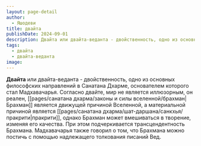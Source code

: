```yaml
---
layout: page-detail
author:
  - Яшодеви
title: двайта
publishDate: 2024-09-01
description: Двайта или двайта-веданта - двойственность, одно из основных философских направлений в Санатана Дхарме, основателем которого стал Мадхавачарья.
tags:
  - двайта
  - двайта-веданта
image:
---
```

**Двайта** или двайта-веданта - двойственность, одно из основных философских направлений в Санатана Дхарме, основателем которого стал Мадхавачарья. Согласно двайте, мир не является иллюзорным, он реален, [[pages/санатана дхарма/законы и силы вселенной/брахман|Брахман]] является движущей причиной Вселенной, а материальной причиной является [[pages/санатана дхарма/шат-даршана/санкхья/пракрити|пракрити]], однако Брахман может вмешиваться в творение, изменяя его качества. При этом подчеркивается трансцендентность Брахмана. Мадхавачарья также говорил о том, что Брахмана можно постичь с помощью надлежащего толкования писаний Вед.


